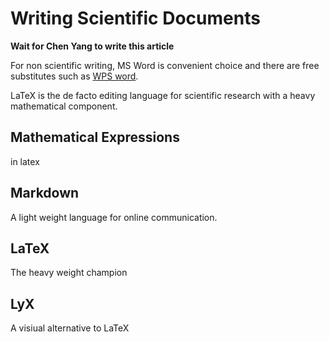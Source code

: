 # Writing Scientific Documents

**Wait for Chen Yang to write this article**

For non scientific writing, MS Word is convenient choice and there are free substitutes such as [WPS word](https://www.wps.com/).

LaTeX is the de facto editing language for scientific research with a heavy mathematical component.


## Mathematical Expressions

in latex


## Markdown

A light weight language for online communication.


## LaTeX

The heavy weight champion

## LyX

A visiual alternative to LaTeX
